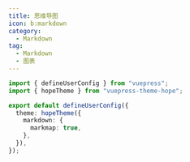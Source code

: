 ```yaml
---
title: 思维导图
icon: b:markdown
category:
  - Markdown
tag:
  - Markdown
  - 图表
---
```


<!-- @include: @md-enhance/zh/guide/chart/markmap.md#before -->

```ts twoslash {7} title=".vuepress/config.ts"
import { defineUserConfig } from "vuepress";
import { hopeTheme } from "vuepress-theme-hope";

export default defineUserConfig({
  theme: hopeTheme({
    markdown: {
      markmap: true,
    },
  }),
});
```

<!-- @include: @md-enhance/zh/guide/chart/markmap.md#after -->
